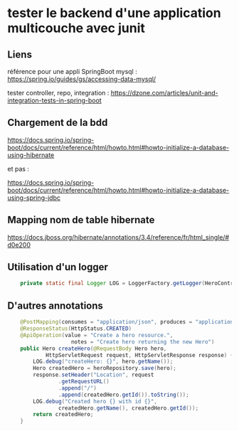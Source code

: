 # tester le backend d'une application multicouche avec junit


## Liens

référence pour une appli SpringBoot mysql : https://spring.io/guides/gs/accessing-data-mysql/

tester controller, repo, integration : https://dzone.com/articles/unit-and-integration-tests-in-spring-boot

## Chargement de la bdd
https://docs.spring.io/spring-boot/docs/current/reference/html/howto.html#howto-initialize-a-database-using-hibernate

et pas :

https://docs.spring.io/spring-boot/docs/current/reference/html/howto.html#howto-initialize-a-database-using-spring-jdbc

## Mapping nom de table hibernate
https://docs.jboss.org/hibernate/annotations/3.4/reference/fr/html_single/#d0e200

## Utilisation d'un logger
```java
    private static final Logger LOG = LoggerFactory.getLogger(HeroController.class);

```

## D'autres annotations

```java
    @PostMapping(consumes = "application/json", produces = "application/json")
    @ResponseStatus(HttpStatus.CREATED)
    @ApiOperation(value = "Create a hero resource.",
                    notes = "Create hero returning the new Hero")
    public Hero createHero(@RequestBody Hero hero,
            HttpServletRequest request, HttpServletResponse response) {
        LOG.debug("createHero: {}", hero.getName());
        Hero createdHero = heroRepository.save(hero);
        response.setHeader("Location", request
                .getRequestURL()
                .append("/")
                .append(createdHero.getId()).toString());
        LOG.debug("Created hero {} with id {}",
                createdHero.getName(), createdHero.getId());
        return createdHero;
    }
```
